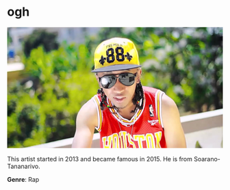 # ogh

![picture of ogh](ogh.JPG)

This artist started in 2013
 and became famous in 2015. He is from Soarano-Tananarivo.

**Genre**: Rap
